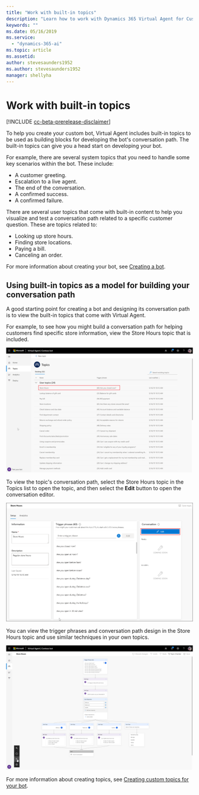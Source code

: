 ```yaml
---
title: "Work with built-in topics"
description: "Learn how to work with Dynamics 365 Virtual Agent for Customer Service built-in topics."
keywords: ""
ms.date: 05/16/2019
ms.service:
  - "dynamics-365-ai"
ms.topic: article
ms.assetid: 
author: stevesaunders1952
ms.author: stevesaunders1952
manager: shellyha
---
```


# Work with built-in topics

[!INCLUDE [cc-beta-prerelease-disclaimer](../includes/cc-beta-prerelease-disclaimer.md)]

To help you create your custom bot, Virtual Agent includes built-in topics to be used as building blocks for developing the bot's conversation path. The built-in topics can give you a head start on developing your bot. 

For example, there are several system topics that you need to handle some key scenarios within the bot. These include:

* A customer greeting.
* Escalation to a live agent.
* The end of the conversation.
* A confirmed success.
* A confirmed failure.

There are several user topics that come with built-in content to help you visualize and test a conversation path related to a specific customer question. These are topics related to:

* Looking up store hours.
* Finding store locations.
* Paying a bill.
* Canceling an order.

For more information about creating your bot, see [Creating a bot](getting-started-create-bot.md).

## Using built-in topics as a model for building your conversation path

A good starting point for creating a bot and designing its conversation path is to view the built-in topics that come with Virtual Agent.

For example, to see how you might build a conversation path for helping customers find specific store information, view the Store Hours topic that is included.

![View Store Hours](media/store-hours.png)

To view the topic's conversation path, select the Store Hours topic in the Topics list to open the topic, and then select the **Edit** button to open the conversation editor.

![Edit Store Hours](media/edit-store-hours.png)

You can view the trigger phrases and conversation path design in the Store Hours topic and use similar techniques in your own topics.

![View conversation path](media/store-hours-path.png)

For more information about creating topics, see [Creating custom topics for your bot](getting-started-create-topics.md).
